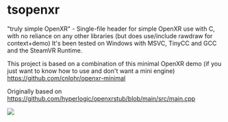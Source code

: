 # tsopenxr

"truly simple OpenXR" - Single-file header for simple OpenXR use with C, with no reliance on any other libraries (but does use/include rawdraw for context+demo)  It's been tested on Windows with MSVC, TinyCC and GCC and the SteamVR Runtime.

This project is based on a combination of this minimal OpenXR demo (if you just want to know how to use and don't want a mini engine) https://github.com/cnlohr/openxr-minimal

Originally based on https://github.com/hyperlogic/openxrstub/blob/main/src/main.cpp

![](https://i.imgur.com/4GrqYfE.png)
